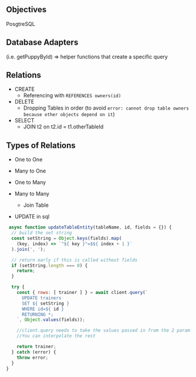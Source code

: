 ## Objectives
PosgtreSQL
## Database Adapters 
(i.e. getPuppyById) => helper functions that create a specific query

## Relations
- CREATE
    - Referencing with `REFERENCES owners(id)`
- DELETE
    - Dropping Tables in order (to avoid `error: cannot drop table owners because other objects depend on it`)
- SELECT 
    - JOIN t2 on t2.id = t1.otherTableId

## Types of Relations 
- One to One 
- Many to One 
- One to Many 
- Many to Many 
    - Join Table 

- UPDATE in sql 

```js 
 async function updateTableEntity(tableName, id, fields = {}) {
  // build the set string
  const setString = Object.keys(fields).map(
    (key, index) => `"${ key }"=$${ index + 1 }`
  ).join(', ');

  // return early if this is called without fields
  if (setString.length === 0) {
    return;
  }

  try {
    const { rows: [ trainer ] } = await client.query(`
      UPDATE trainers
      SET ${ setString }
      WHERE id=${ id }
      RETURNING *;
    `, Object.values(fields));

    //client.query needs to take the values passed in from the 2 param Object.values(fields). 
    //You can interpolate the rest 

    return trainer;
  } catch (error) {
    throw error;
  }
}
```